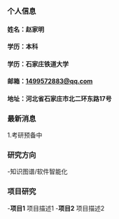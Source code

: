 ### 个人信息
#### 姓名：赵家明
#### 学历：本科
#### 学历：石家庄铁道大学
#### 邮箱：1499572883@qq.com
#### 地址：河北省石家庄市北二环东路17号
### 最新消息
1.考研预备中
### 研究方向
-知识图谱/软件智能化
### 项目研究
-**项目1**
项目描述1
-**项目2**
项目描述2
